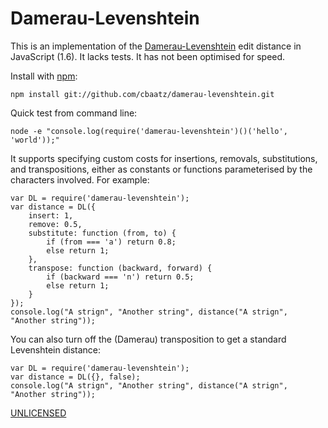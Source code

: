 Damerau-Levenshtein
===================

This is an implementation of the
[Damerau-Levenshtein](http://en.wikipedia.org/wiki/Damerau%E2%80%93Levenshtein_distance)
edit distance in JavaScript (1.6). It lacks tests. It has not been
optimised for speed.

Install with [npm](http://npmjs.org/):

    npm install git://github.com/cbaatz/damerau-levenshtein.git

Quick test from command line:

    node -e "console.log(require('damerau-levenshtein')()('hello', 'world'));"

It supports specifying custom costs for insertions, removals,
substitutions, and transpositions, either as constants or functions
parameterised by the characters involved. For example:

    var DL = require('damerau-levenshtein');
    var distance = DL({
        insert: 1,
        remove: 0.5,
        substitute: function (from, to) {
            if (from === 'a') return 0.8;
            else return 1;
        },
        transpose: function (backward, forward) {
            if (backward === 'n') return 0.5;
            else return 1;
        }
    });
    console.log("A strign", "Another string", distance("A strign", "Another string"));

You can also turn off the (Damerau) transposition to get a standard
Levenshtein distance:

    var DL = require('damerau-levenshtein');
    var distance = DL({}, false);
    console.log("A strign", "Another string", distance("A strign", "Another string"));

[UNLICENSED](http://unlicense.org/)
